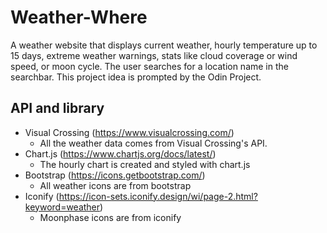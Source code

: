 # Weather-Where
A weather website that displays current weather, hourly temperature up to 15 days, extreme weather warnings, stats like cloud coverage or wind speed, or moon cycle. The user searches for a location name in the searchbar. This project idea is prompted by the Odin Project.

## API and library
* Visual Crossing (https://www.visualcrossing.com/)
  * All the weather data comes from Visual Crossing's API. 
* Chart.js (https://www.chartjs.org/docs/latest/)
  * The hourly chart is created and styled with chart.js
* Bootstrap (https://icons.getbootstrap.com/)
  * All weather icons are from bootstrap
* Iconify (https://icon-sets.iconify.design/wi/page-2.html?keyword=weather)
  * Moonphase icons are from iconify
